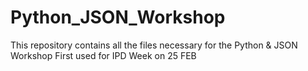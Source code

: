 # Python_JSON_Workshop

This repository contains all the files necessary for the Python & JSON Workshop
First used for IPD Week on 25 FEB
